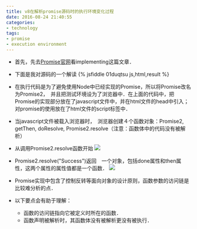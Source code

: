 ```yaml
---
title: v8在解析promise源码时的执行环境变化过程
date: 2016-08-24 21:40:55
categories:
- technology
tags:
- promise
- execution environment
---
```



- 首先，先去[Promise官网](https://www.promisejs.org/implementing/)看implementing这篇文章．

- 下面是我对源码的一个解读
    {% jsfiddle 01duqtsu js,html,result %}
<!-- more -->
- 在执行代码是为了避免使用Node中已经实现的Promise，所以将Promise改名为Promise2，　并且把测试环境设为了浏览器中．在上面的代码中，把Promise的实现部分放在了javascript文件中，并在html文件的head中引入； 对promise的使用放在了html文件的script标签中．

- 当javascript文件被载入浏览器时，　浏览器创建４个函数对象：Promise2, getThen, doResolve, Promise2.resolve（注意：函数体中的代码没有被解析）

- 从调用Promise2.resolve函数开始
    ![](/images/ExecutionEnvironment.png) 
- Promise2.resolve("Success")返回　一个对象，包括done属性和then属性，这两个属性的属性值都是一个函数．
    ![](/images/ExecutionEnvironment2.png) 

- Promise实现中包含了控制反转等面向对象的设计原则，函数参数的访问链是比较难分析的点．

- 以下要点会有助于理解：
    - 函数的访问链指向它被定义时所在的函数．
    - 函数声明被解析时，其函数体没有被解析更没有被执行．